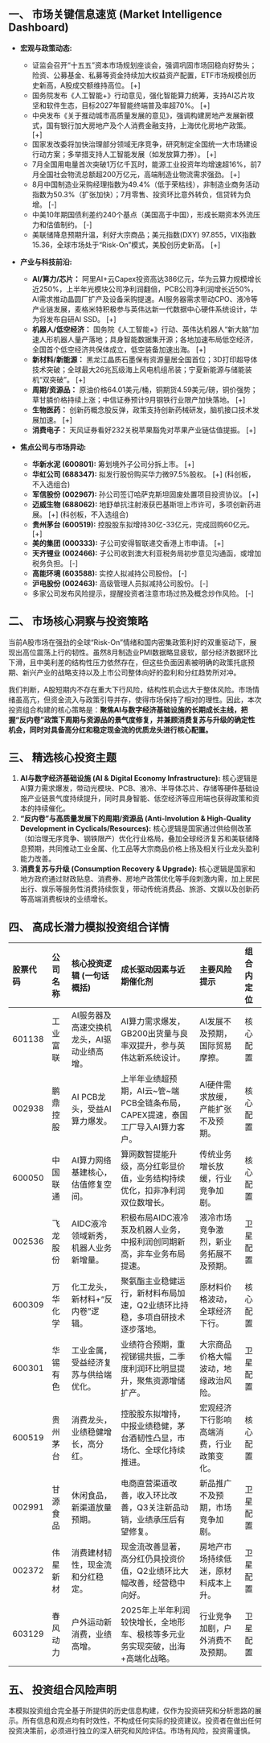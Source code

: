 ## 一、 市场关键信息速览 (Market Intelligence Dashboard)

*   **宏观与政策动态:**
    *   证监会召开“十五五”资本市场规划座谈会，强调巩固市场回稳向好势头；险资、公募基金、私募等资金持续加大权益资产配置，ETF市场规模创历史新高，A股成交额维持高位。 [+]
    *   国务院发布《人工智能+》行动意见，强化智能算力统筹，支持AI芯片攻坚和软件生态，目标2027年智能终端普及率超70%。 [+]
    *   中央发布《关于推动城市高质量发展的意见》，强调构建房地产发展新模式，国有银行加大房地产及个人消费金融支持，上海优化房地产政策。 [+]
    *   国家发改委将加快治理部分领域无序竞争，研究制定全国统一大市场建设行动方案；多举措支持人工智能发展（如发放算力券）。 [+]
    *   7月全国用电量首次突破1万亿千瓦时，能源工业投资年均增速超16%，前7月全国社会物流总额超200万亿元，高端制造业物流需求强劲。 [+]
    *   8月中国制造业采购经理指数为49.4%（低于荣枯线），非制造业商务活动指数为50.3%（扩张加快）；7月零售、投资环比意外转负，信贷转为负增。 [-]
    *   中美10年期国债利差约240个基点（美国高于中国），形成长期资本外流压力和估值制约。 [-]
    *   美联储降息预期升温，利好大宗商品；美元指数(DXY) 97.855，VIX指数15.36，全球市场处于“Risk-On”模式，美股创历史新高。 [+]

*   **产业与科技前沿:**
    *   **AI/算力/芯片：** 阿里AI+云Capex投资高达386亿元，华为云算力规模增长近250%，上半年光模块公司净利润翻倍，PCB公司净利润增长近50%，AI需求推动晶圆厂扩产及设备采购提速。AI服务器需求带动CPO、液冷等产业链发展，麦格米特积极参与英伟达新一代数据中心硬件系统设计，华为将发布自研AI SSD。 [+]
    *   **机器人/低空经济：** 国务院《人工智能+》行动、英伟达机器人“新大脑”加速人形机器人量产落地；具身智能数据集开源；各地加速布局低空经济，全国首个低空经济共保体成立，低空装备加速出海。 [+]
    *   **新材料/新能源：** 黑龙江晶质石墨保有资源量居全国首位；3D打印超导体技术突破；全球最大26兆瓦级海上风电机组吊装；宁夏新能源与储能装机“双突破”。 [+]
    *   **周期/资源品：** 原油价格64.01美元/桶，铜期货4.59美元/磅，铜价强势；草甘膦价格持续上涨；中信证券预计9月钢铁行业限产加快落地。 [+]
    *   **生物医药：** 创新药概念股反弹，政策支持创新药械研发，脑机接口技术发展加速。 [+]
    *   **消费电子：** 天风证券看好232关税苹果豁免对苹果产业链估值提振。 [+]

*   **焦点公司与市场异动:**
    *   **华新水泥 (600801):** 筹划境外子公司分拆上市。 [+]
    *   **华虹公司 (688347):** 拟发行股份购买华力微97.5%股权。 [+] (科创板，不入选组合)
    *   **军信股份 (002967):** 孙公司签订哈萨克斯坦固废处置项目投资协议。 [+]
    *   **迈威生物 (688062):** 地舒单抗注射液获巴基斯坦上市许可，多项创新药进展。 [+] (科创板，不入选组合)
    *   **贵州茅台 (600519):** 控股股东拟增持30亿-33亿元，完成回购60亿元。 [+]
    *   **美的集团 (000333):** 子公司安得智联递交香港上市申请。 [+]
    *   **天齐锂业 (002466):** 子公司收到澳大利亚税务局初步意见沟通函，或增加税务负担。 [-]
    *   **高能环境 (603588):** 实控人拟减持公司股份。 [-]
    *   **沪电股份 (002463):** 高级管理人员拟减持公司股份。 [-]
    *   多家公司发布风险提示，提醒投资者注意市场过热及概念炒作风险。 [-]

## 二、 市场核心洞察与投资策略

当前A股市场在强劲的全球“Risk-On”情绪和国内密集政策利好的双重驱动下，展现出高位震荡上行的韧性。虽然8月制造业PMI数据略显疲软，部分经济数据环比下滑，且中美利差的结构性压力依然存在，但这些负面因素被明确的政策托底预期、新兴产业的战略支持以及上市公司整体向好的盈利和分红趋势所对冲。

我们判断，A股短期内不存在重大下行风险，结构性机会远大于整体风险。市场情绪虽高亢，但资金流入与政策引导并存，使得市场保持了相对的理性。因此，本次投资组合构建的核心策略是：**聚焦AI与数字经济基础设施的长期成长主线，把握“反内卷”政策下周期与资源品的景气度修复，并兼顾消费复苏与升级的确定性机会，同时对具备高分红和稳定现金流的优质龙头进行核心配置。**

## 三、 精选核心投资主题

1.  **AI与数字经济基础设施 (AI & Digital Economy Infrastructure):** 核心逻辑是AI算力需求爆发，带动光模块、PCB、液冷、半导体芯片、存储等硬件基础设施产业链景气度持续提升，同时具身智能、低空经济等应用端也获得政策和资本的持续催化。
2.  **“反内卷”与高质量发展下的周期/资源品 (Anti-Involution & High-Quality Development in Cyclicals/Resources):** 核心逻辑是国家通过供给侧改革（如治理无序竞争、钢铁限产）优化行业格局，叠加全球经济复苏和美联储降息预期，共同推动工业金属、化工品等大宗商品价格上扬及相关行业龙头盈利能力改善。
3.  **消费复苏与升级 (Consumption Recovery & Upgrade):** 核心逻辑是国家和地方政府通过财政贴息、消费券、房地产政策优化等手段刺激内需，加上居民出行、娱乐等服务性消费持续恢复，带动传统消费品、旅游、文娱以及创新药等高端消费板块的业绩增长。

## 四、 高成长潜力模拟投资组合详情

| 股票代码 | 公司名称 | 核心投资逻辑 (一句话概括) | 成长驱动因素与近期催化剂 | 主要风险提示 | 组合内定位 |
| :------- | :------- | :-------------------------- | :----------------------- | :----------- | :--------- |
| 601138   | 工业富联 | AI服务器及高速交换机龙头，AI驱动业绩高增。 | AI算力需求爆发，GB200出货量与良率双提升，参与英伟达新系统设计。 | AI发展不及预期，国际贸易摩擦。 | 核心配置 |
| 002938   | 鹏鼎控股 | AI PCB龙头，受益AI算力爆发。 | 上半年业绩超预期，AI云~管~端PCB全链条布局，CAPEX提速，泰国工厂导入AI算力客户。 | AI硬件需求放缓，产能扩张不及预期。 | 核心配置 |
| 600050   | 中国联通 | AI算力网络基建核心，估值修复空间。 | 算网数智提能升级，高分红彰显价值，业务结构持续优化，扣非净利润双位数增长。 | 传统业务增长放缓，行业竞争加剧。 | 核心配置 |
| 002536   | 飞龙股份 | AIDC液冷领域新秀，机器人业务新增量。 | 积极布局AIDC液冷泵及机器人业务，中报利润创同期新高，非车业务布局提速。 | 液冷市场竞争激烈，新业务拓展不及预期。 | 卫星配置 |
| 600309   | 万华化学 | 化工龙头，新材料+“反内卷”逻辑。 | 聚氨酯主业稳健运行，新材料布局加速，Q2业绩环比持稳，多项自研技术逐步落地。 | 原材料价格波动，全球经济下行。 | 核心配置 |
| 600301   | 华锡有色 | 工业金属，受益经济复苏与供给端优化。 | 业绩符合预期，重视锑锡共振，二季度利润环比明显提升，聚焦资源增储扩产。 | 大宗商品价格大幅波动，地缘政治风险。 | 卫星配置 |
| 600519   | 贵州茅台 | 消费龙头，业绩稳健增长，高分红。 | 控股股东拟增持，中报业绩稳健，茅台酒韧性凸显，市场化、全球化持续推进。 | 宏观经济下行影响高端消费，行业政策变化。 | 核心配置 |
| 002991   | 甘源食品 | 休闲食品，新渠道放量预期。 | 电商直营渠道改善，收入环比改善，Q3关注新品动销，业绩承压后有望修复。 | 新品推广不及预期，市场竞争加剧。 | 卫星配置 |
| 002372   | 伟星新材 | 消费建材韧性，现金流和分红稳定。 | 现金流改善显著，高分红仍具投资价值，Q2业绩环比大幅改善，经营稳中向好。 | 房地产市场持续低迷，原材料成本上升。 | 卫星配置 |
| 603129   | 春风动力 | 户外运动新消费，业绩高增。 | 2025年上半年利润较快增长，全地形车、极核等多元业务实现突破，出海+高端化战略。 | 行业竞争加剧，户外消费不及预期。 | 卫星配置 |

## 五、 投资组合风险声明

本模拟投资组合完全基于所提供的历史信息构建，仅作为投资研究和分析思路的展示。所有信息和观点均有时效性，不构成任何实际的投资建议。投资者在做出任何投资决策前，必须进行独立的深入研究和风险评估。市场有风险，投资需谨慎。